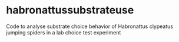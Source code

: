 # habronattussubstrateuse
Code to analyse substrate choice behavior of Habronattus clypeatus jumping spiders in a lab choice test experiment 
